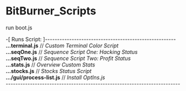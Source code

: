 # BitBurner_Scripts

run boot.js<br>

-[ Runs Script: ]------------------------------------------------------<br>
<b>...terminal.js</b>            // <i>Custom Terminal Color Script</i><br>
<b>...seqOne.js</b>              // <i>Sequence Script One: Hacking Status</i><br>
<b>...seqTwo.js</b>              // <i>Sequence Script Two: Profit Status</i><br>
<b>...stats.js</b>               // <i>Overview Custom Stats</i><br>
<b>...stocks.js</b>              // <i>Stocks Status Script</i><br>
<b>.../gui/process-list.js</b>   // <i>Install OptIns.js</i><br>
------------------------------------------------------------------------<br>
